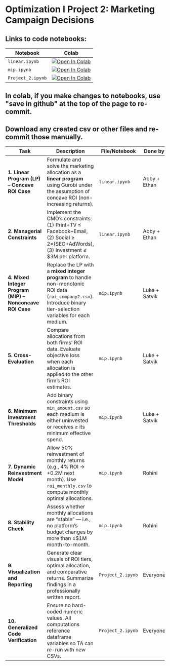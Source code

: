 # Optimization I Project 2: Marketing Campaign Decisions

## Links to code notebooks:

| Notebook          | Colab |
|-------------------|-------|
| `linear.ipynb`    | [![Open In Colab](https://colab.research.google.com/assets/colab-badge.svg)](https://colab.research.google.com/github/ethandavenport/Optimization-I-Project-2/blob/main/linear.ipynb) |
| `mip.ipynb`       | [![Open In Colab](https://colab.research.google.com/assets/colab-badge.svg)](https://colab.research.google.com/github/ethandavenport/Optimization-I-Project-2/blob/main/mip.ipynb) |
| `Project_2.ipynb` | [![Open In Colab](https://colab.research.google.com/assets/colab-badge.svg)](https://colab.research.google.com/github/ethandavenport/Optimization-I-Project-2/blob/main/Project_2.ipynb) |


## In colab, if you make changes to notebooks, use "save in github" at the top of the page to re-commit.
## Download any created csv or other files and re-commit those manually.

| Task                                                     | Description                                                                                                                                                                          | File/Notebook                | Done by | Date | Notes                                                                    |
| -------------------------------------------------------- | ----------------------------------------------------------------------------------------------------------------------------------------------------------------- | ---------------------------- | ------- | ---- | ------------------------------------------------------------------------ |
| **1. Linear Program (LP) – Concave ROI Case**            | Formulate and solve the marketing allocation as a **linear program** using Gurobi under the assumption of concave ROI (non-increasing returns).                   |   `linear.ipynb`   |    Abby + Ethan     |   10/22   | Maximize total return subject to a $10M budget and platform constraints. |
| **2. Managerial Constraints**                            | Implement the CMO’s constraints: (1) Print+TV ≤ Facebook+Email, (2) Social ≥ 2×(SEO+AdWords), (3) Investment ≤ $3M per platform.                             |    `linear.ipynb`  |    Abby + Ethan     |   10/22   | Verify constraint feasibility before solving.                            |
| **4. Mixed Integer Program (MIP) – Nonconcave ROI Case** | Replace the LP with a **mixed integer program** to handle non-monotonic ROI data (`roi_company2.csv`). Introduce binary tier-selection variables for each medium. |    `mip.ipynb`     |    Luke + Satvik     |   10/26   | Each tier’s activation controlled by binary variables.                   |
| **5. Cross-Evaluation**                                  | Compare allocations from both firms’ ROI data. Evaluate objective loss when each allocation is applied to the other firm’s ROI estimates.                         |    `mip.ipynb`     |    Luke + Satvik     |   10/26   | Quantify robustness and interpret managerial implications.               |
| **6. Minimum Investment Thresholds**                     | Add binary constraints using `min_amount.csv` so each medium is either uninvested or receives ≥ its minimum effective spend.                                   |    `mip.ipynb`     |    Luke + Satvik     |   10/26   | Re-solve MIP with these additional thresholds.                           |
| **7. Dynamic Reinvestment Model**                        | Allow 50% reinvestment of monthly returns (e.g., 4% ROI → +0.2M next month). Use `roi_monthly.csv` to compute monthly optimal allocations.                       |    `mip.ipynb`     |    Rohini     |   10/30   | Re-optimize monthly budget given compounding returns.                    |
| **8. Stability Check**                                   | Assess whether monthly allocations are “stable” — i.e., no platform’s budget changes by more than ±$1M month-to-month.                                            |    `mip.ipynb`     |     Rohini    |   10/30   | If unstable, describe how to enforce stability in future MIP.            |
| **9. Visualization and Reporting**                       | Generate clear visuals of ROI tiers, optimal allocation, and comparative returns. Summarize findings in a professionally written report.                        | `Project_2.ipynb`  |    Everyone     |      | Include graphs, explanation, and embedded code screenshots.              |
| **10. Generalized Code Verification**                    | Ensure no hard-coded numeric values. All computations reference dataframe variables so TA can re-run with new CSVs.                                             |  `Project_2.ipynb` |    Everyone     |      | Failure to generalize = 10% automatic penalty.                           |
